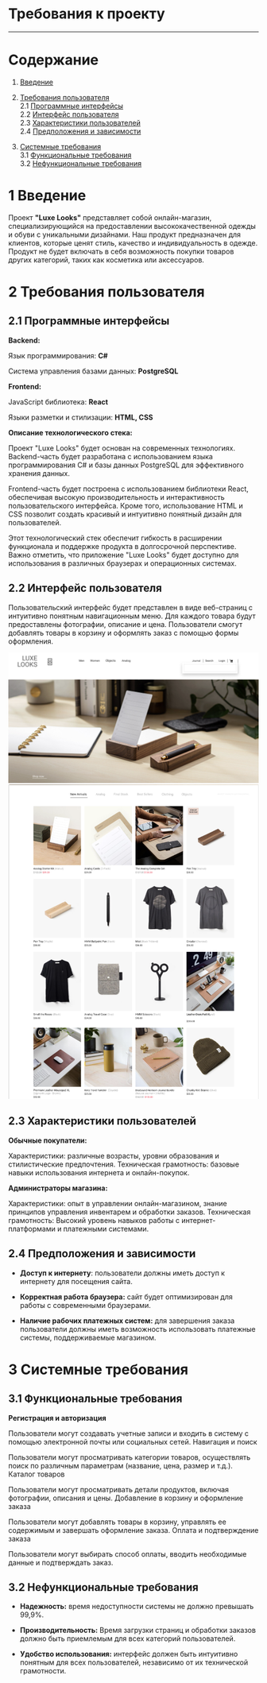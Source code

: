 # Требования к проекту
---

# Содержание

1. [Введение](#intro)  

2. [Требования пользователя](#user_requirements)  
   2.1 [Программные интерфейсы](#software_interfaces)  
   2.2 [Интерфейс пользователя](#user_interface)  
   2.3 [Характеристики пользователей](#user_specifications)  
   2.4 [Предположения и зависимости](#assumptions_and_dependencies)
3. [Системные требования](#system_requirements)  
   3.1 [Функциональные требования](#functional_requirements)  
    3.2 [Нефункциональные требования](#non-functional_requirements)  

<a name="intro"></a>

# 1 Введение

Проект **"Luxe Looks"** представляет собой онлайн-магазин, специализирующийся на предоставлении высококачественной одежды и обуви с уникальными дизайнами. Наш продукт предназначен для клиентов, которые ценят стиль, качество и индивидуальность в одежде. Продукт не будет включать в себя возможность покупки товаров других категорий, таких как косметика или аксессуаров.


<a name="user_requirements"/>

# 2 Требования пользователя

<a name="software_interfaces"/>

## 2.1 Программные интерфейсы

**Backend:**

Язык программирования: **C#**

Система управления базами данных: **PostgreSQL**



**Frontend:**

JavaScript библиотека: **React**

Языки разметки и стилизации: **HTML, CSS**



**Описание технологического стека:**

Проект "Luxe Looks" будет основан на современных технологиях. Backend-часть будет разработана с использованием языка программирования C# и базы данных PostgreSQL для эффективного хранения данных.

Frontend-часть будет построена с использованием библиотеки React, обеспечивая высокую производительность и интерактивность пользовательского интерфейса. Кроме того, использование HTML и CSS позволит создать красивый и интуитивно понятный дизайн для пользователей.

Этот технологический стек обеспечит гибкость в расширении функционала и поддержке продукта в долгосрочной перспективе. Важно отметить, что приложение "Luxe Looks" будет доступно для использования в различных браузерах и операционных системах.

<a name="user_interface"/>

## 2.2 Интерфейс пользователя

Пользовательский интерфейс будет представлен в виде веб-страниц с интуитивно понятным навигационным меню. Для каждого товара будут предоставлены фотографии, описание и цена. Пользователи смогут добавлять товары в корзину и оформлять заказ с помощью формы оформления.

![landing](../../assets/landing.png)
![landing](../../assets/interfaceExample.png)


<a name="user_specifications"/>

## 2.3 Характеристики пользователей

**Обычные покупатели:**

Характеристики: различные возрасты, уровни образования и стилистические предпочтения.
Техническая грамотность: базовые навыки использования интернета и онлайн-покупок.


**Администраторы магазина:**

Характеристики: опыт в управлении онлайн-магазином, знание принципов управления инвентарем и обработки заказов.
Техническая грамотность: Высокий уровень навыков работы с интернет-платформами и платежными системами.

<a name="assumptions_and_dependencies"/>

## 2.4 Предположения и зависимости

+ **Доступ к интернету**: пользователи должны иметь доступ к интернету для посещения сайта.

+ **Корректная работа браузера:** сайт будет оптимизирован для работы с современными браузерами.

+ **Наличие рабочих платежных систем:** для завершения заказа пользователи должны иметь возможность использовать платежные системы, поддерживаемые магазином.

<a name="system_requirements"/>

# 3 Системные требования

<a name="functional_requirements"/>

## 3.1 Функциональные требования


**Регистрация и авторизация**

Пользователи могут создавать учетные записи и входить в систему с помощью электронной почты или социальных сетей.
Навигация и поиск

Пользователи могут просматривать категории товаров, осуществлять поиск по различным параметрам (название, цена, размер и т.д.).
Каталог товаров

Пользователи могут просматривать детали продуктов, включая фотографии, описания и цены.
Добавление в корзину и оформление заказа

Пользователи могут добавлять товары в корзину, управлять ее содержимым и завершать оформление заказа.
Оплата и подтверждение заказа

Пользователи могут выбирать способ оплаты, вводить необходимые данные и подтверждать заказ.

<a name="non-functional_requirements"/>

## 3.2 Нефункциональные требования

+ **Надежность:** время недоступности системы не должно превышать 99,9%.

+ **Производительность:** Время загрузки страниц и обработки заказов должно быть приемлемым для всех категорий пользователей.

+ **Удобство использования:** интерфейс должен быть интуитивно понятным для всех пользователей, независимо от их технической грамотности.

